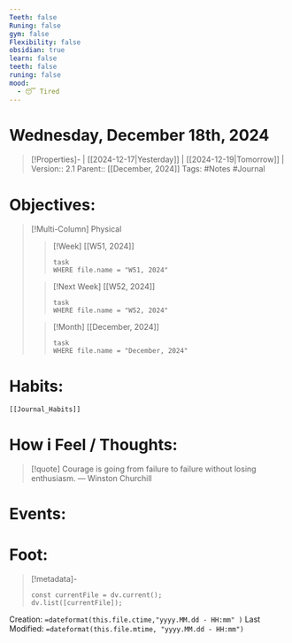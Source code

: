 ```yaml
---
Teeth: false
Runing: false
gym: false
Flexibility: false
obsidian: true
learn: false
teeth: false
runing: false
mood:
  - 😴 Tired
---
```

# Wednesday, December 18th, 2024
>[!Properties]- | [[2024-12-17|Yesterday]] | [[2024-12-19|Tomorrow]] |
>Version:: 2.1
>Parent:: [[December, 2024]]
>Tags: #Notes #Journal 

# Objectives:
>[!Multi-Column] Physical
>>[!Week] [[W51, 2024]]
>>```dataview
>>task
>>WHERE file.name = "W51, 2024"
>>```
>
>>[!Next Week] [[W52, 2024]]
>>```dataview
>>task
>>WHERE file.name = "W52, 2024"
>>```
>
>>[!Month] [[December, 2024]]
>>```dataview
>>task
>>WHERE file.name = "December, 2024"
>>```
>
# Habits:
```meta-bind-embed
[[Journal_Habits]]
```

# How i Feel  /  Thoughts:
> [!quote] Courage is going from failure to failure without losing enthusiasm.
> — Winston Churchill

# Events:



# Foot:

>[!metadata]-
>```dataviewjs
>const currentFile = dv.current();
>dv.list([currentFile]);
>```

Creation:          `=dateformat(this.file.ctime,"yyyy.MM.dd - HH:mm" )`
Last Modified:  `=dateformat(this.file.mtime, "yyyy.MM.dd - HH:mm")`


